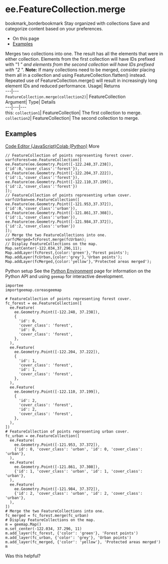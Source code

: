  
#  ee.FeatureCollection.merge 
bookmark_borderbookmark Stay organized with collections  Save and categorize content based on your preferences.
  * On this page
  * [Examples](https://developers.google.com/earth-engine/apidocs/ee-featurecollection-merge#examples)


Merges two collections into one. The result has all the elements that were in either collection. 
Elements from the first collection will have IDs prefixed with "1 _" and elements from the second collection will have IDs prefixed with "2_ ".
**Note:** If many collections need to be merged, consider placing them all in a collection and using FeatureCollection.flatten() instead. Repeated use of FeatureCollection.merge() will result in increasingly long element IDs and reduced performance.
Usage| Returns  
---|---  
`FeatureCollection.merge(collection2)`| FeatureCollection  
Argument| Type| Details  
---|---|---  
this: `collection1`| FeatureCollection| The first collection to merge.  
`collection2`| FeatureCollection| The second collection to merge.  
## Examples
[Code Editor (JavaScript)](https://developers.google.com/earth-engine/apidocs/ee-featurecollection-merge#code-editor-javascript-sample)[Colab (Python)](https://developers.google.com/earth-engine/apidocs/ee-featurecollection-merge#colab-python-sample) More
```
// FeatureCollection of points representing forest cover.
varfcForest=ee.FeatureCollection([
ee.Feature(ee.Geometry.Point([-122.248,37.238]),
{'id':0,'cover_class':'forest'}),
ee.Feature(ee.Geometry.Point([-122.204,37.222]),
{'id':1,'cover_class':'forest'}),
ee.Feature(ee.Geometry.Point([-122.110,37.199]),
{'id':2,'cover_class':'forest'})
]);
// FeatureCollection of points representing urban cover.
varfcUrban=ee.FeatureCollection([
ee.Feature(ee.Geometry.Point([-121.953,37.372]),
{'id':0,'cover_class':'urban'}),
ee.Feature(ee.Geometry.Point([-121.861,37.308]),
{'id':1,'cover_class':'urban'}),
ee.Feature(ee.Geometry.Point([-121.984,37.372]),
{'id':2,'cover_class':'urban'})
]);
// Merge the two FeatureCollections into one.
varfcMerged=fcForest.merge(fcUrban);
// Display FeatureCollections on the map.
Map.setCenter(-122.034,37.296,11);
Map.addLayer(fcForest,{color:'green'},'Forest points');
Map.addLayer(fcUrban,{color:'grey'},'Urban points');
Map.addLayer(fcMerged,{color:'yellow'},'Protected areas merged');
```
Python setup
See the [ Python Environment](https://developers.google.com/earth-engine/guides/python_install) page for information on the Python API and using `geemap` for interactive development.
```
importee
importgeemap.coreasgeemap
```
```
# FeatureCollection of points representing forest cover.
fc_forest = ee.FeatureCollection([
  ee.Feature(
    ee.Geometry.Point([-122.248, 37.238]),
    {
      'id': 0,
      'cover_class': 'forest',
      'id': 0,
      'cover_class': 'forest',
    },
  ),
  ee.Feature(
    ee.Geometry.Point([-122.204, 37.222]),
    {
      'id': 1,
      'cover_class': 'forest',
      'id': 1,
      'cover_class': 'forest',
    },
  ),
  ee.Feature(
    ee.Geometry.Point([-122.110, 37.199]),
    {
      'id': 2,
      'cover_class': 'forest',
      'id': 2,
      'cover_class': 'forest',
    },
  ),
])
# FeatureCollection of points representing urban cover.
fc_urban = ee.FeatureCollection([
  ee.Feature(
    ee.Geometry.Point([-121.953, 37.372]),
    {'id': 0, 'cover_class': 'urban', 'id': 0, 'cover_class': 'urban'},
  ),
  ee.Feature(
    ee.Geometry.Point([-121.861, 37.308]),
    {'id': 1, 'cover_class': 'urban', 'id': 1, 'cover_class': 'urban'},
  ),
  ee.Feature(
    ee.Geometry.Point([-121.984, 37.372]),
    {'id': 2, 'cover_class': 'urban', 'id': 2, 'cover_class': 'urban'},
  ),
])
# Merge the two FeatureCollections into one.
fc_merged = fc_forest.merge(fc_urban)
# Display FeatureCollections on the map.
m = geemap.Map()
m.set_center(-122.034, 37.296, 11)
m.add_layer(fc_forest, {'color': 'green'}, 'Forest points')
m.add_layer(fc_urban, {'color': 'grey'}, 'Urban points')
m.add_layer(fc_merged, {'color': 'yellow'}, 'Protected areas merged')
m
```

Was this helpful?
